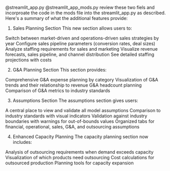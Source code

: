 @streamlit_app.py @streamlit_app_mods.py review these two fiels and incorproate the code in the mods file  into the streamlit_app.py  as described.   Here's a summary of what the additional features provide:
1. Sales Planning Section
This new section allows users to:

Switch between market-driven and operations-driven sales strategies by year
Configure sales pipeline parameters (conversion rates, deal sizes)
Analyze staffing requirements for sales and marketing
Visualize revenue forecasts, sales pipeline, and channel distribution
See detailed staffing projections with costs

2. G&A Planning Section
This section provides:

Comprehensive G&A expense planning by category
Visualization of G&A trends and their relationship to revenue
G&A headcount planning
Comparison of G&A metrics to industry standards

3. Assumptions Section
The assumptions section gives users:

A central place to view and validate all model assumptions
Comparison to industry standards with visual indicators
Validation against industry boundaries with warnings for out-of-bounds values
Organized tabs for financial, operational, sales, G&A, and outsourcing assumptions

4. Enhanced Capacity Planning
The capacity planning section now includes:

Analysis of outsourcing requirements when demand exceeds capacity
Visualization of which products need outsourcing
Cost calculations for outsourced production
Planning tools for capacity expansion

